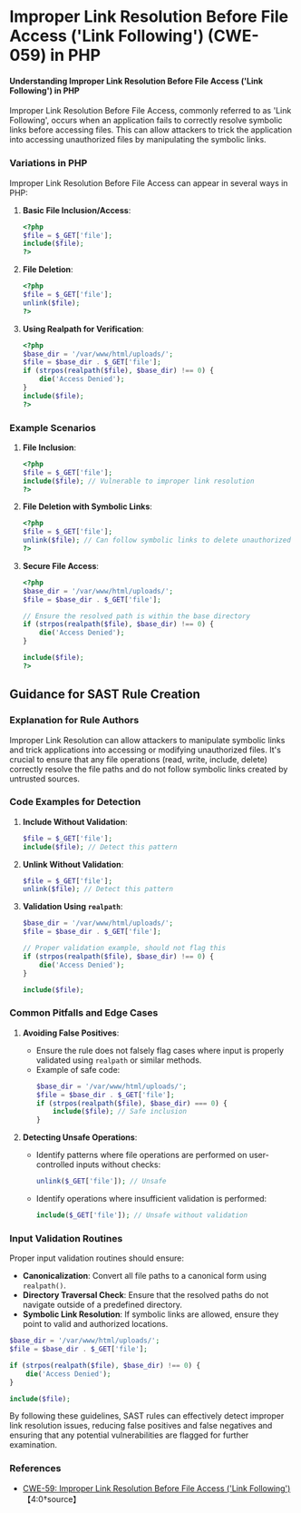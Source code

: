 # Improper Link Resolution Before File Access ('Link Following') (CWE-059) in PHP

#### Understanding Improper Link Resolution Before File Access ('Link Following') in PHP

Improper Link Resolution Before File Access, commonly referred to as 'Link Following', occurs when an application fails to correctly resolve symbolic links before accessing files. This can allow attackers to trick the application into accessing unauthorized files by manipulating the symbolic links.

### Variations in PHP

Improper Link Resolution Before File Access can appear in several ways in PHP:

1. **Basic File Inclusion/Access**:
    ```php
    <?php
    $file = $_GET['file'];
    include($file);
    ?>
    ```

2. **File Deletion**:
    ```php
    <?php
    $file = $_GET['file'];
    unlink($file);
    ?>
    ```

3. **Using Realpath for Verification**:
    ```php
    <?php
    $base_dir = '/var/www/html/uploads/';
    $file = $base_dir . $_GET['file'];
    if (strpos(realpath($file), $base_dir) !== 0) {
        die('Access Denied');
    }
    include($file);
    ?>
    ```

### Example Scenarios

1. **File Inclusion**:
    ```php
    <?php
    $file = $_GET['file'];
    include($file); // Vulnerable to improper link resolution
    ?>
    ```

2. **File Deletion with Symbolic Links**:
    ```php
    <?php
    $file = $_GET['file'];
    unlink($file); // Can follow symbolic links to delete unauthorized files
    ?>
    ```

3. **Secure File Access**:
    ```php
    <?php
    $base_dir = '/var/www/html/uploads/';
    $file = $base_dir . $_GET['file'];
    
    // Ensure the resolved path is within the base directory
    if (strpos(realpath($file), $base_dir) !== 0) {
        die('Access Denied');
    }
    
    include($file);
    ?>
    ```

## Guidance for SAST Rule Creation

### Explanation for Rule Authors

Improper Link Resolution can allow attackers to manipulate symbolic links and trick applications into accessing or modifying unauthorized files. It's crucial to ensure that any file operations (read, write, include, delete) correctly resolve the file paths and do not follow symbolic links created by untrusted sources.

### Code Examples for Detection

1. **Include Without Validation**:
    ```php
    $file = $_GET['file'];
    include($file); // Detect this pattern
    ```

2. **Unlink Without Validation**:
    ```php
    $file = $_GET['file'];
    unlink($file); // Detect this pattern
    ```

3. **Validation Using `realpath`**:
    ```php
    $base_dir = '/var/www/html/uploads/';
    $file = $base_dir . $_GET['file'];
    
    // Proper validation example, should not flag this
    if (strpos(realpath($file), $base_dir) !== 0) {
        die('Access Denied');
    }
    
    include($file);
    ```

### Common Pitfalls and Edge Cases

1. **Avoiding False Positives**:
   - Ensure the rule does not falsely flag cases where input is properly validated using `realpath` or similar methods.
   - Example of safe code:
     ```php
     $base_dir = '/var/www/html/uploads/';
     $file = $base_dir . $_GET['file'];
     if (strpos(realpath($file), $base_dir) === 0) {
         include($file); // Safe inclusion
     }
     ```

2. **Detecting Unsafe Operations**:
   - Identify patterns where file operations are performed on user-controlled inputs without checks:
     ```php
     unlink($_GET['file']); // Unsafe
     ```
   - Identify operations where insufficient validation is performed:
     ```php
     include($_GET['file']); // Unsafe without validation
     ```

### Input Validation Routines

Proper input validation routines should ensure:
- **Canonicalization**: Convert all file paths to a canonical form using `realpath()`.
- **Directory Traversal Check**: Ensure that the resolved paths do not navigate outside of a predefined directory.
- **Symbolic Link Resolution**: If symbolic links are allowed, ensure they point to valid and authorized locations.

```php
$base_dir = '/var/www/html/uploads/';
$file = $base_dir . $_GET['file'];

if (strpos(realpath($file), $base_dir) !== 0) {
    die('Access Denied');
}

include($file);
```

By following these guidelines, SAST rules can effectively detect improper link resolution issues, reducing false positives and false negatives and ensuring that any potential vulnerabilities are flagged for further examination.

### References
- [CWE-59: Improper Link Resolution Before File Access ('Link Following')](https://cwe.mitre.org/data/definitions/59.html)【4:0†source】